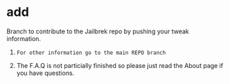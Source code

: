 # add
Branch to contribute to the Jailbrek repo by pushing your tweak information.

1. `For other information go to the main REPO branch`

2. The F.A.Q is not particially finished so please just read the About page if you have questions.
